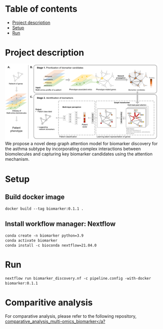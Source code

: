 # Table of contents
* [Project description](#Project-description)
* [Setup](#setup)
* [Run](#run)

# Project description
![workflow](./img/method_overview.png)  
We propose a novel deep graph attention model for biomarker discovery for the asthma subtype by incorporating complex interactions between biomolecules and capturing key biomarker candidates using the attention mechanism.


# Setup
## Build docker image
~~~
docker build --tag biomarker:0.1.1 .
~~~
## Install workflow manager: Nextflow
~~~
conda create -n biomarker python=3.9
conda activate biomarker
conda install -c bioconda nextflow=21.04.0
~~~

# Run
~~~
nextflow run biomarker_discovery.nf -c pipeline.config -with-docker biomarker:0.1.1
~~~


# Comparitive analysis
For comparative analysis, please refer to the following repository, <a href="https://github.com/DabinJeong/Comparative_analysis_multi-omics_biomarker"> comparative_analysis_multi-omics_biomarker</a?
